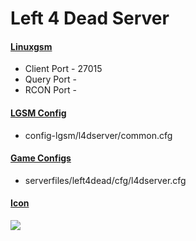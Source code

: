 # Left 4 Dead Server
#### [Linuxgsm](https://linuxgsm.com/servers/l4dserver/)
  * Client Port - 27015
  * Query Port - 
  * RCON Port - 
  
#### [LGSM Config](https://github.com/GameServerManagers/LinuxGSM/tree/master/lgsm/config-default/config-lgsm/l4dserver)
  * config-lgsm/l4dserver/common.cfg

#### [Game Configs](https://github.com/GameServerManagers/Game-Server-Configs/tree/main/l4d2)
  * serverfiles/left4dead/cfg/l4dserver.cfg

#### [Icon](../icons/l4d-icon.png)
![](../icons/l4d-icon.png)